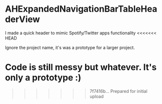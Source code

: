 # AHExpandedNavigationBarTableHeaderView
I made a quick header to mimic Spotify/Twitter apps functionality
<<<<<<< HEAD

Ignore the project name, it's was a prototype for a larger project.

Code is still messy but whatever. It's only a prototype :)
=======
>>>>>>> 7f7416b... Prepared for initial upload
